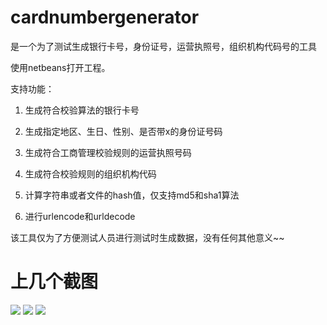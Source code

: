 # cardnumbergenerator
是一个为了测试生成银行卡号，身份证号，运营执照号，组织机构代码号的工具

使用netbeans打开工程。

支持功能：

1. 生成符合校验算法的银行卡号

2. 生成指定地区、生日、性别、是否带x的身份证号码

3. 生成符合工商管理校验规则的运营执照号码

4. 生成符合校验规则的组织机构代码

5. 计算字符串或者文件的hash值，仅支持md5和sha1算法

6. 进行urlencode和urldecode

该工具仅为了方便测试人员进行测试时生成数据，没有任何其他意义~~


# 上几个截图
![](https://github.com/Cicero-Zhao/cardnumbergenerator/screenshots/1.png?raw=true)
![](https://github.com/Cicero-Zhao/cardnumbergenerator/screenshots/2.png?raw=true)
![](https://github.com/Cicero-Zhao/cardnumbergenerator/screenshots/3.png?raw=true)


